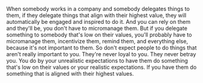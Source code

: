  When somebody works in a company and somebody delegates things to them, if they delegate things that align with their highest value, they will automatically be engaged and inspired to do it. And you can rely on them and they'll be, you don't have to micromanage them. But if you delegate something to somebody that's low on their values, you'll probably have to micromanage them, incentivize them, remind them, and everything else, because it's not important to them. So don't expect people to do things that aren't really important to you. They're never loyal to you. They never betray you. You do by your unrealistic expectations to have them do something that's low on their values or your realistic expectations. If you have them do something that is aligned with their highest values.